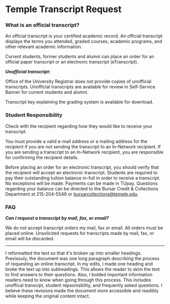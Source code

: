 # Temple Transcript Request
### What is an official transcript?
An official transcript is your certified academic record.  An official transcript displays the terms you attended, graded courses, academic programs, and other relevant academic information. 

Current students, former students and alumni can place an order for an official paper transcript or an electronic transcript (eTranscript).

***Unofficial transcript:***

Office of the University Registrar does not provide copies of unofficial transcripts. Unofficial transcripts are available for review in Self-Service Banner for current students and alumni.

Transcript key explaining the grading system is available for download.

 

### Student Responsibility
Check with the recipient regarding how they would like to receive your transcript.

You must provide a valid e-mail address or a mailing address for the recipient if you are not sending the transcript to an In-Network recipient.
If you are sending a transcript to an In-Network recipient, you are responsible for confirming the recipient details.

Before placing an order for an electronic transcript, you should verify that the recipient will accept an electronic transcript.
Students are required to pay their outstanding tuition balance in-full in order to receive a transcript.  No exceptions will be made.  Payments can be made in TUpay.  Questions regarding your balance can be directed to the Bursar Credit & Collections Department at 215-204-5549 or bursarcollections@temple.edu.

 ### FAQ

***Can I request a transcript by mail, fax, or email?***

We do not accept transcript orders my mail, fax or email. All orders must be placed online. Unsolicited requests for transcripts made by mail, fax, or email will be discarded.

---

I reformatted the text so that it's broken up into smaller headings. Previsouly, the document was one long paragraph describing the process of requesting an online transcript.
In my edits, I made one heading and broke the text up into subheadings. This allows the reader to skim the text to find answers to their questions.
Also, I bolded important information readers need to know when going through this process. This includes unoffical transcipt, student repsonisbility, and frequently asked questions. 
I believe these revisions made the document more accessible and readibly while keeping the original content intact. 
